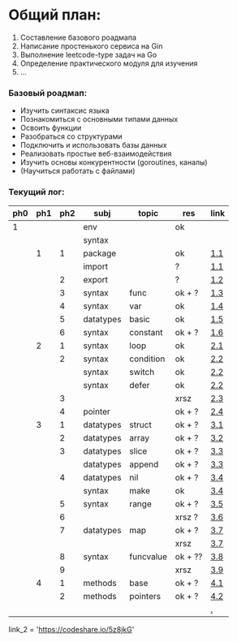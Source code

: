 # Общий план:
1. Составление базового роадмапа
2. Написание простенького сервиса на Gin
3. Выполнение leetcode-type задач на Go
4. Определение практического модуля для изучения
5. ...

### Базовый роадмап:
- Изучить синтаксис языка
- Познакомиться с основными типами данных
- Освоить функции
- Разобраться со структурами
- Подключить и использовать базы данных
- Реализовать простые веб-взаимодействия
- Изучить основы конкурентности (goroutines, каналы)
- (Научиться работать с файлами)

### Текущий лог:

| ph0 | ph1 | ph2 | subj      | topic     | res     | link                                             |
| --- | --- | --- |-----------|-----------| ------- |--------------------------------------------------|
| 1   |     |     | env       |           | ok      |                                                  |
|     |     |     | syntax    |           |         |                                                  |
|     | 1   | 1   | package   |           | ok      | [1.1](./tour/1_basics/1_hello/main.go)           |
|     |     |     | import    |           | ?       | [1.1](./tour/1_basics/1_hello/main.go)           |
|     |     | 2   | export    |           | ?       | [1.2](./tour/1_basics/2_export/main.go)          |
|     |     | 3   | syntax    | func      | ok + ?  | [1.3](./tour/1_basics/3_func/main.go)            |
|     |     | 4   | syntax    | var       | ok      | [1.4](./tour/1_basics/4_var/main.go)             |
|     |     | 5   | datatypes | basic     | ok      | [1.5](./tour/1_basics/5_basic_datatypes/main.go) |
|     |     | 6   | syntax    | constant  | ok + ?  | [1.6](./tour/1_basics/6_const/main.go)           |
|     | 2   | 1   | syntax    | loop      | ok      | [2.1](./tour/2_flowcontrol/1_for/main.go)        |
|     |     | 2   | syntax    | condition | ok      | [2.2](./tour/2_flowcontrol/2_if/main.go)         |
|     |     |     | syntax    | switch    | ok      | [2.2](./tour/2_flowcontrol/2_if/main.go)         |
|     |     |     | syntax    | defer     | ok      | [2.2](./tour/2_flowcontrol/2_if/main.go)         |
|     |     | 3   |           |           | xrsz    | [2.3](./tour/2_flowcontrol/3_xrsz/main.go)       |
|     |     | 4   | pointer   |           | ok + ?  | [2.4](./tour/2_flowcontrol/4_pointer/main.go)    |
|     | 3   | 1   | datatypes | struct    | ok + ?  | [3.1](./tour/3_moretypes/1_struct/main.go)       |
|     |     | 2   | datatypes | array     | ok + ?  | [3.2](./tour/3_moretypes/2_array/main.go)        |
|     |     | 3   | datatypes | slice     | ok + ?  | [3.3](./tour/3_moretypes/3_slice/main.go)        |
|     |     |     | datatypes | append    | ok + ?  | [3.3](./tour/3_moretypes/3_slice/main.go)        |
|     |     | 4   | datatypes | nil       | ok + ?  | [3.4](./tour/3_moretypes/4_nil/main.go)          |
|     |     |     | syntax    | make      | ok      | [3.4](./tour/3_moretypes/4_nil/main.go)          |
|     |     | 5   | syntax    | range     | ok + ?  | [3.5](./tour/3_moretypes/5_range/main.go)        |
|     |     | 6   |           |           | xrsz ?  | [3.6](./tour/3_moretypes/6_xrsz/main.go)         |
|     |     | 7   | datatypes | map       | ok + ?  | [3.7](./tour/3_moretypes/7_map/main.go)          |
|     |     |     |           |           | xrsz    | [3.7](./tour/3_moretypes/7_map/main.go)          |
|     |     | 8   | syntax    | funcvalue | ok + ?? | [3.8](./tour/3_moretypes/8_funcvalue/main.go)    |
|     |     | 9   |           |           | xrsz    | [3.9](./tour/3_moretypes/9_xrsz/main.go)         |
|     | 4   | 1   | methods   | base      | ok + ?  | [4.1](./tour/4_methods/1_method/main.go)         |
|     |     | 2   | methods   | pointers  | ok + ?  | [4.2](./tour/4_methods/2_pointer/main.go)        |
|     |     |     |           |           |         | [.](./tour///main.go)                            |



link_2 = 'https://codeshare.io/5z8jkG'
